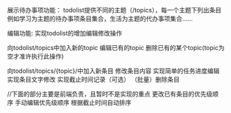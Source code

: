 
展示待办事项功能：
todolist提供不同的主题（/topics），每一个主题下列出条目
例如学习为主题的待办事项条目集合，生活为主题的代办事项集合……




编辑功能:
实现todolist的增加编辑修改操作

向todolist/topics中加入新的topic
编辑已有的topic
删除已有的某个topic(topic为空才准许执行此操作)

向todolist/topics/{topic}/中加入新条目
修改条目内容
	实现简单的任务进度编辑
	实现条目文字修改
	实现截止时间记录（可选）
	（批量）删除条目

//下面的部分主要是前端负责，且暂时不是实现的重点
更改已有条目的优先级顺序
	手动编辑优先级顺序
	根据截止时间自动排序

